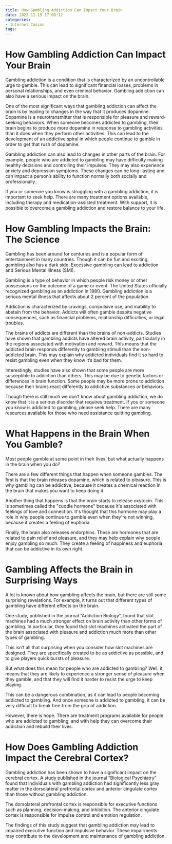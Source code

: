 ```yaml
---
title: How Gambling Addiction Can Impact Your Brain 
date: 2022-11-15 17:08:12
categories:
- Internet Casino
tags:
---
```



#  How Gambling Addiction Can Impact Your Brain 

Gambling addiction is a condition that is characterized by an uncontrollable urge to gamble. This can lead to significant financial losses, problems in personal relationships, and even criminal behavior. Gambling addiction can also have a serious impact on the brain.

One of the most significant ways that gambling addiction can affect the brain is by leading to changes in the way that it produces dopamine. Dopamine is a neurotransmitter that is responsible for pleasure and reward-seeking behaviors. When someone becomes addicted to gambling, their brain begins to produce more dopamine in response to gambling activities than it does when they perform other activities. This can lead to the development of an addictive spiral in which people continue to gamble in order to get that rush of dopamine.

Gambling addiction can also lead to changes in other parts of the brain. For example, people who are addicted to gambling may have difficulty making healthy decisions and controlling their impulses. They may also experience anxiety and depression symptoms. These changes can be long-lasting and can impact a person’s ability to function normally both socially and professionally.

If you or someone you know is struggling with a gambling addiction, it is important to seek help. There are many treatment options available, including therapy and medication-assisted treatment. With support, it is possible to overcome a gambling addiction and restore balance to your life.

#  How Gambling Impacts the Brain: The Science 

Gambling has been around for centuries and is a popular form of entertainment in many countries. Though it can be fun and exciting, gambling also has a dark side. Excessive gambling can lead to addiction and Serious Mental Illness (SMI).

Gambling is a type of behavior in which people risk money or other possessions on the outcome of a game or event. The United States officially recognized gambling as an addiction in 1980. Gambling addiction is a serious mental illness that affects about 2 percent of the population.

Addiction is characterized by cravings, compulsive use, and inability to abstain from the behavior. Addicts will often gamble despite negative consequences, such as financial problems, relationship difficulties, or legal troubles.

The brains of addicts are different than the brains of non-addicts. Studies have shown that gambling addicts have altered brain activity, particularly in the regions associated with motivation and reward. This means that the addicted brain responds differently to gambling stimuli than the non-addicted brain. This may explain why addicted individuals find it so hard to resist gambling even when they know it’s bad for them.

Interestingly, studies have also shown that some people are more susceptible to addiction than others. This may be due to genetic factors or differences in brain function. Some people may be more prone to addiction because their brains react differently to addictive substances or behaviors.

Though there is still much we don’t know about gambling addiction, we do know that it is a serious disorder that requires treatment. If you or someone you know is addicted to gambling, please seek help. There are many resources available for those who need assistance quitting gambling.

#  What Happens in the Brain When You Gamble? 

Most people gamble at some point in their lives, but what actually happens in the brain when you do? 

There are a few different things that happen when someone gambles. The first is that the brain releases dopamine, which is related to pleasure. This is why gambling can be addictive, because it creates a chemical reaction in the brain that makes you want to keep doing it. 

Another thing that happens is that the brain starts to release oxytocin. This is sometimes called the "cuddle hormone" because it's associated with feelings of love and connection. It's thought that this hormone may play a role in why people continue to gamble even when they're not winning, because it creates a feeling of euphoria. 

Finally, the brain also releases endorphins. These are hormones that are related to pain relief and pleasure, and they may help explain why people enjoy gambling so much. They create a feeling of happiness and euphoria that can be addictive in its own right.

#  Gambling Affects the Brain in Surprising Ways 

A lot is known about how gambling affects the brain, but there are still some surprising revelations. For example, it turns out that different types of gambling have different effects on the brain.

One study, published in the journal “Addiction Biology”, found that slot machines had a much stronger effect on brain activity than other forms of gambling. In particular, they found that slot machines activated the part of the brain associated with pleasure and addiction much more than other types of gambling.

This isn’t all that surprising when you consider how slot machines are designed. They are specifically created to be as addictive as possible, and to give players quick bursts of pleasure.

But what does this mean for people who are addicted to gambling? Well, it means that they are likely to experience a stronger sense of pleasure when they gamble, and that they will find it harder to resist the urge to keep playing.

This can be a dangerous combination, as it can lead to people becoming addicted to gambling. And once someone is addicted to gambling, it can be very difficult to break free from the grip of addiction.

However, there is hope. There are treatment programs available for people who are addicted to gambling, and with help they can overcome their addiction and rebuild their lives.

#  How Does Gambling Addiction Impact the Cerebral Cortex?

Gambling addiction has been shown to have a significant impact on the cerebral cortex. A study published in the journal “Biological Psychiatry” found that individuals with gambling addiction had significantly less gray matter in the dorsolateral prefrontal cortex and anterior cingulate cortex than those without gambling addiction.

The dorsolateral prefrontal cortex is responsible for executive functions such as planning, decision-making, and inhibition. The anterior cingulate cortex is responsible for impulse control and emotion regulation.

The findings of this study suggest that gambling addiction may lead to impaired executive function and impulsive behavior. These impairments may contribute to the development and maintenance of gambling addiction.